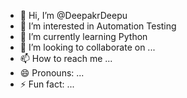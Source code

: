 - 👋 Hi, I’m @DeepakrDeepu
- 👀 I’m interested in Automation Testing
- 🌱 I’m currently learning Python
- 💞️ I’m looking to collaborate on ...
- 📫 How to reach me ...
- 😄 Pronouns: ...
- ⚡ Fun fact: ...

<!---
DeepakrDeepu/DeepakrDeepu is a ✨ special ✨ repository because its `README.md` (this file) appears on your GitHub profile.
You can click the Preview link to take a look at your changes.
--->
